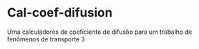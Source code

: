 # Cal-coef-difusion
Uma calculadores de coeficiente de difusão para um trabalho de fenômenos de transporte 3 
